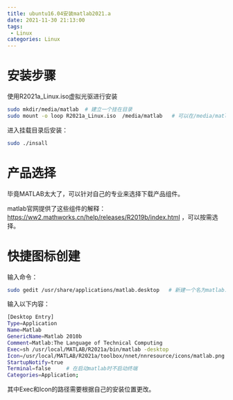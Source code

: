 ```yaml
---
title: ubuntu16.04安装matlab2021.a
date: 2021-11-30 21:13:00
tags:
 - Linux
categories: Linux
---
```


# 安装步骤

使用R2021a_Linux.iso虚拟光驱进行安装

```bash
sudo mkdir/media/matlab  # 建立一个挂在目录
sudo mount -o loop R2021a_Linux.iso  /media/matlab   # 可以在/media/matlab中看到文件了
```

进入挂载目录后安装：

```bash
sudo ./insall
```

<!-- more -->

# 产品选择

毕竟MATLAB太大了，可以针对自己的专业来选择下载产品组件。

matlab官网提供了这些组件的解释： https://ww2.mathworks.cn/help/releases/R2019b/index.html ，可以按需选择。

# 快捷图标创建

输入命令：

```bash
sudo gedit /usr/share/applications/matlab.desktop   # 新建一个名为matlab.desktop的文件。
```

输入以下内容：

```bash
[Desktop Entry]
Type=Application
Name=Matlab
GenericName=Matlab 2010b
Comment=Matlab:The Language of Technical Computing
Exec=sh /usr/local/MATLAB/R2021a/bin/matlab -desktop
Icon=/usr/local/MATLAB/R2021a/toolbox/nnet/nnresource/icons/matlab.png
StartupNotify=true
Terminal=false     # 在启动matlab时不启动终端
Categories=Application;
```

其中Exec和Icon的路径需要根据自己的安装位置更改。
